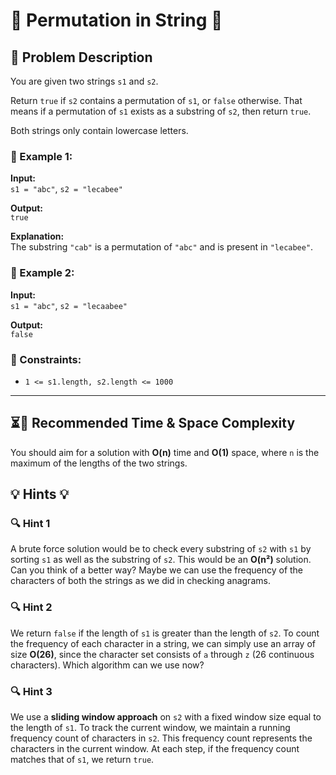 # 🔄 Permutation in String 🔄

## 📜 Problem Description

You are given two strings `s1` and `s2`.

Return `true` if `s2` contains a permutation of `s1`, or `false` otherwise. That means if a permutation of `s1` exists as a substring of `s2`, then return `true`.

Both strings only contain lowercase letters.

### 🌟 Example 1:

**Input:**  
`s1 = "abc"`, `s2 = "lecabee"`  

**Output:**  
`true`  

**Explanation:**  
The substring `"cab"` is a permutation of `"abc"` and is present in `"lecabee"`.  

### 🌟 Example 2:

**Input:**  
`s1 = "abc"`, `s2 = "lecaabee"`  

**Output:**  
`false`  

### 🛑 Constraints:

- `1 <= s1.length, s2.length <= 1000`

---

## ⏳💾 Recommended Time & Space Complexity

You should aim for a solution with **O(n)** time and **O(1)** space, where `n` is the maximum of the lengths of the two strings.

## 💡 Hints 💡

### 🔍 Hint 1  
A brute force solution would be to check every substring of `s2` with `s1` by sorting `s1` as well as the substring of `s2`. This would be an **O(n²)** solution. Can you think of a better way? Maybe we can use the frequency of the characters of both the strings as we did in checking anagrams.

### 🔍 Hint 2  
We return `false` if the length of `s1` is greater than the length of `s2`. To count the frequency of each character in a string, we can simply use an array of size **O(26)**, since the character set consists of `a` through `z` (26 continuous characters). Which algorithm can we use now?

### 🔍 Hint 3  
We use a **sliding window approach** on `s2` with a fixed window size equal to the length of `s1`. To track the current window, we maintain a running frequency count of characters in `s2`. This frequency count represents the characters in the current window. At each step, if the frequency count matches that of `s1`, we return `true`.
